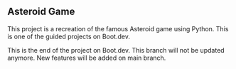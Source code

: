 ## Asteroid Game ##

This project is a recreation of the famous Asteroid game using Python. This is one of the guided projects on Boot.dev.

This is the end of the project on Boot.dev. This branch will not be updated anymore. New features will be added on main branch.
